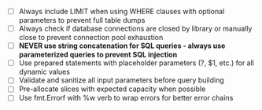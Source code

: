 - [ ] Always include LIMIT when using WHERE clauses with optional parameters to prevent full table dumps
- [ ] Always check if database connections are closed by library or manually close to prevent connection pool exhaustion
- [ ] **NEVER use string concatenation for SQL queries - always use parameterized queries to prevent SQL injection**
- [ ] Use prepared statements with placeholder parameters (?, $1, etc.) for all dynamic values
- [ ] Validate and sanitize all input parameters before query building
- [ ] Pre-allocate slices with expected capacity when possible
- [ ] Use fmt.Errorf with %w verb to wrap errors for better error chains
